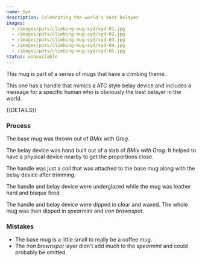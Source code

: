 ```yaml
---
name: Syd
description: Celebrating the world's best belayer
images:
  - /images/pots/climbing-mug-syd/syd-01.jpg
  - /images/pots/climbing-mug-syd/syd-02.jpg
  - /images/pots/climbing-mug-syd/syd-03.jpg
  - /images/pots/climbing-mug-syd/syd-04.jpg
  - /images/pots/climbing-mug-syd/syd-05.jpg
status: unavailable
---
```


This mug is part of a series of mugs that have a climbing theme. 

This one has a handle that mimics a ATC style belay device and includes a message for a specific human who is obviously the best belayer in the world.

{{DETAILS}}

### Process

The base mug was thrown out of *BMix with Grog*. 

The belay device was hand built out of a slab of *BMix with Grog*. It helped to have a physical device nearby to get the proportions close.

The handle was just a coil that was attached to the base mug along with the belay device after trimming.

The handle and belay device were underglazed while the mug was leather hard and bisque fired.

The handle and belay device were dipped in clear and waxed. The whole mug was then dipped in *spearmint* and *iron brownspot*.

### Mistakes

* The base mug is a little small to really be a coffee mug.
* The *iron brownspot* layer didn't add much to the *spearmint* and could probably be omitted.